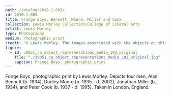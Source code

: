 ```yaml
---
path: /catalog/2016.1.003/
id: 2016.1.003
title: Fringe Boys, Bennett, Moore, Miller and Cook
collection: Lewis Morley Collection;College of Liberal Arts
artist: Lewis Morley
type: Photography
medium: Photographic print
credit: "© Lewis Morley. The images associated with the objects on this website are protected under United States copyright laws. We are pleased to share these materials as an educational resource for the public for non-commercial, educational and personal use only, or for fair use as defined by law."
figure:
  - id: 30051_ca_object_representations_media_102_original
    file: "./30051_ca_object_representations_media_102_original.jpg"
    caption: Fringe Boys, photographic print 
---
```

Fringe Boys, photographic print by Lewis Morley. Depicts four men; Alan Bennett (b. 1934), Dudley Moore (b. 1935 - d. 2002), Jonathan Miller (b. 1934), and Peter Cook (b. 1937 - d. 1995). Taken in London, England. 
